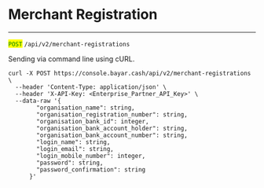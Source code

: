 # Merchant Registration

***

<mark style="color:green;">`POST`</mark> `/api/v2/merchant-registrations`



Sending via command line using cURL.



```markup
curl -X POST https://console.bayar.cash/api/v2/merchant-registrations \
  --header 'Content-Type: application/json' \
  --header 'X-API-Key: <Enterprise_Partner_API_Key>' \
  --data-raw '{
        "organisation_name": string,
        "organisation_registration_number": string,
        "organisation_bank_id": integer,
        "organisation_bank_account_holder": string,
        "organisation_bank_account_number": string,
        "login_name": string,
        "login_email": string,
        "login_mobile_number": integer,
        "password": string,
        "password_confirmation": string
      }'
```

